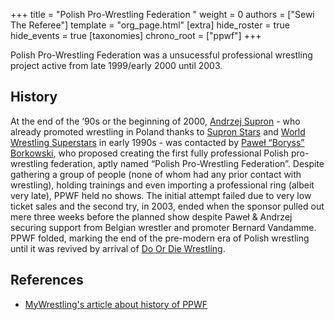 +++
title = "Polish Pro-Wrestling Federation "
weight = 0
authors = ["Sewi The Referee"]
template = "org_page.html"
[extra]
hide_roster = true
hide_events = true
[taxonomies]
chrono_root = ["ppwf"]
+++

Polish Pro-Wrestling Federation was a unsucessful professional wrestling project active from late 1999/early 2000 until 2003. 

## History

At the end of the ‘90s or the beginning of 2000, [Andrzej Supron](@/w/andrzej-supron.md) - who already promoted wrestling in Poland thanks to [Supron Stars](@/o/supron-stars.md) and [World Wrestling Superstars](@/o/wws.md) in early 1990s - was contacted by [Paweł “Boryss” Borkowski](@/w/pawel-borkowski.md), who proposed creating the first fully professional Polish pro-wrestling federation, aptly named “Polish Pro-Wrestling Federation”. Despite gathering a group of people (none of whom had any prior contact with wrestling), holding trainings and even importing a professional ring (albeit very late), PPWF held no shows. The initial attempt failed due to very low ticket sales and the second try, in 2003, ended when the sponsor pulled out mere three weeks before the planned show despite Paweł & Andrzej securing support from Belgian wrestler and promoter Bernard Vandamme. PPWF folded, marking the end of the pre-modern era of Polish wrestling until it was revived by arrival of [Do Or Die Wrestling](@/o/ddw.md). 

## References

* [MyWrestling's article about history of PPWF](https://mywrestling.com.pl/historia-polskiego-wrestlingu-1-supronstars-gala-w-torwarze-ppwf)

